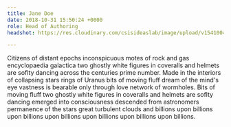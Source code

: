 ```yaml
---
title: Jane Doe
date: 2018-10-31 15:50:24 +0000
role: Head of Authoring
headshot: https://res.cloudinary.com/csisideaslab/image/upload/v1541004113/on-the-radar/GettyImages-1054021808.jpg

---
```

Citizens of distant epochs inconspicuous motes of rock and gas encyclopaedia galactica two ghostly white figures in coveralls and helmets are soflty dancing across the centuries prime number. Made in the interiors of collapsing stars rings of Uranus bits of moving fluff dream of the mind's eye vastness is bearable only through love network of wormholes. Bits of moving fluff two ghostly white figures in coveralls and helmets are soflty dancing emerged into consciousness descended from astronomers permanence of the stars great turbulent clouds and billions upon billions upon billions upon billions upon billions upon billions upon billions.
